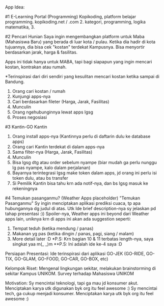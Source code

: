 App Idea:

#1 E-Learning Portal (Programming)
Kopikoding, platform belajar programming. kopikoding.net / .com
2. kategori, programming, logika matematika,
3. 

#2 Pencari Hunian
Saya ingin mengembangkan platform untuk Maba (Mahasiswa Baru) yang berada di luar kota / pulau.
Ketika dia hadir di kota tujuannya, dia bisa cek "kostan" terdekat Kampusnya. Bisa menyortir berdasarkan jarak, harga & fasilitas.

Apps ini tidak hanya untuk MABA, tapi bagi siapapun yang ingin mencari kostan, kontrakan atau rumah.

*Terinspirasi dari diri sendiri yang kesulitan mencari kostan ketika sampai di Bandung.
1. Orang cari kostan / rumah
2. Kunjungi apps-nya
3. Cari berdasarkan fileter (Harga, Jarak, Fasilitas)
4. Munculin
5. Orang ngehubunginnya lewat apps lgsg
6. Proses negosiasi

#3 Kantin-GO
Kantin
1. Orang install apps-nya (Kantinnya perlu di daftarin dulu ke database apps)
2. Orang cari Kantin terdekat di dalam apps-nya
3. Sama filter-nya (Harga, Jarak, Fasilitas)
4. Munculin
5. Bisa lgsg dtg atau order sebelum nyampe (biar mudah ga perlu nunggu lg pas nyampe, kalo dalam perjalanan)
6. Bayarnya terintegrasi lgsg make token dalam apps, jd orang ini perlu isi token dulu, atau bs transfer
7. Si Pemilik Kantin bisa tahu krn ada notif-nya, dan bs lgsg masuk ke rekeningnya

#4 Temukan pasanganmu? (Weather Apps placeholder)
"Temukan Pasanganmu"
Sy ingin menciptakan aplikasi prediksi cuaca, tp apa hubungannya dg judul di atas.
Utk Ide brief description-nya sy jelaskan pd tahap presentasi :))
Spoiler-nya, Weather apps ini beyond dari Weather apps lain, uniknya krn di apps ini akan ada
suggestion seperti:
1. Tempat teduh (ketika mendung / panas)
2. Makanan yg pas (ketika dingin / panas, pagi, siang / malam)
3. More detail later :D 
*P.S: Krn bagian 10 & 11 terbatas length-nya, saya singkat yaa m(_ _)m
**P.S:
Ini adalah ide ke-4 saya :D

Persiapan Presentasi:
Ide terinspirasi dari aplikasi GO-JEK (GO-RIDE, GO-TIX, GO-GLAM, GO-FOOD, GO-CAR, GO-BOX, etc)

Kelompok Riset:
Mengenal lingkungan sekitar, melakukan brainstorming di sekitar Kampus UNIKOM.
Survey terhadap Mahasiswa UNIKOM


Motivation:
Sy mencintai teknologi, tapi ga mau jd konsumer akut. Menciptakan karya utk digunakan byk org itu feel awesome :)
Sy mencintai tech, ga cukup menjadi konsumer. Menciptakan karya utk byk org itu feel awesome :)